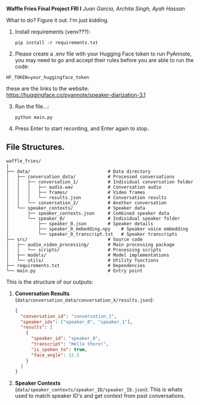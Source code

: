 **Waffle Fries Final Project FRI I** 
*Juan Garcia, Archita Singh, Ayah Hassan*


What to do? Figure it out. I'm just kidding.

1. Install requirements (venv???):
   ```
   pip install -r requirements.txt
   ```

2. Please create a .env file with your Hugging Face token to run PyAnnote, you may need to go and accept their rules before you are able to run the code:
```
HF_TOKEN=your_huggingface_token

```

these are the links to the website:
https://huggingface.co/pyannote/speaker-diarization-3.1

3. Run the file...:
   ```
   python main.py
   ```

3. Press Enter to start recording, and Enter again to stop.

## File Structures. 

```
waffle_fries/
|
├── data/                             # Data directory
│   ├── conversation_data/            # Processed conversations
│   │   ├── conversation_1/           # Individual conversation folder
│   │   │   ├── audio.wav             # Conversation audio
│   │   │   ├── frames/               # Video frames
│   │   │   └── results.json          # Conversation results
│   │   └── conversation_2/           # Another conversation
│   └── speaker_contexts/             # Speaker data
│       ├── speaker_contexts.json     # Combined speaker data
│       └── speaker_0/                # Individual speaker folder
│           ├── speaker_0.json        # Speaker details
│           ├── speaker_0_embedding.npy    # Speaker voice embedding
│           └── speaker_0_transcript.txt   # Speaker transcripts
├── src/                              # Source code
│   ├── audio_video_processing/       # Main processing package
│   │   └── scripts/                  # Processing scripts
│   ├── models/                       # Model implementations
│   └── utils/                        # Utility functions
├── requirements.txt                  # Dependencies
└── main.py                           # Entry point
```



This is the structure of our outputs:

1. **Conversation Results** (`data/conversation_data/conversation_X/results.json`):
   ```json
   {
     "conversation_id": "conversation_1",
     "speaker_ids": ["speaker_0", "speaker_1"],
     "results": [
       {
         "speaker_id": "speaker_0",
         "transcript": "Hello there!",
         "is_spoken_to": true,
         "face_angle": 12.5
       }
     ]
   }
   ```

2. **Speaker Contexts** (`data/speaker_contexts/speaker_ID/speaker_ID.json`):
   This is whats used to match speaker ID's and get context from past conversations.


